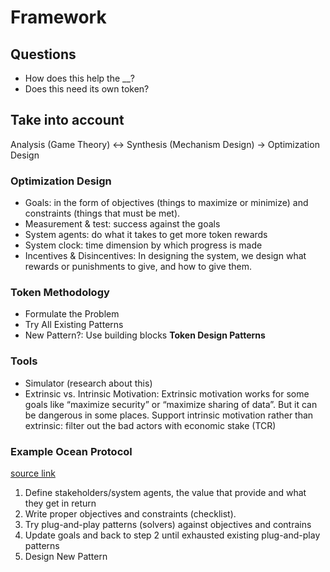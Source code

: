 # Framework

## Questions

- How does this help the __?
- Does this need its own token?

## Take into account

Analysis (Game Theory) <-> Synthesis (Mechanism Design) -> Optimization Design

### Optimization Design

- Goals: in the form of objectives (things to maximize or minimize) and constraints (things that must be met).
- Measurement & test: success against the goals
- System agents: do what it takes to get more token rewards
- System clock:  time dimension by which progress is made
- Incentives & Disincentives: In designing the system, we design what rewards or punishments to give, and how to give them.

### Token Methodology

- Formulate the Problem
- Try All Existing Patterns
- New Pattern?: Use building blocks **Token Design Patterns**

### Tools

- Simulator (research about this)
- Extrinsic vs. Intrinsic Motivation: Extrinsic motivation works for some goals like “maximize security” or “maximize sharing of data”. But it can be dangerous in some places. Support intrinsic motivation rather than extrinsic: filter out the bad actors with economic stake (TCR)

### Example Ocean Protocol

[source link](https://blog.oceanprotocol.com/token-engineering-case-studies-b44267e68f4)

1. Define stakeholders/system agents, the value that provide and what they get in return
2. Write proper objectives and constraints (checklist).
3. Try plug-and-play patterns (solvers) against objectives and contrains
4. Update goals and back to step 2 until exhausted existing plug-and-play patterns
5. Design New Pattern